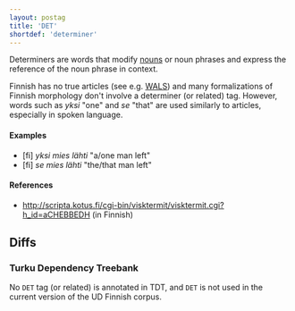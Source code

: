 ```yaml
---
layout: postag
title: 'DET'
shortdef: 'determiner'
---
```


Determiners are words that modify [nouns](NOUN) or noun phrases and
express the reference of the noun phrase in context.

Finnish has no true articles
(see e.g. [WALS](http://wals.info/valuesets/37A-fin)) and many
formalizations of Finnish morphology don't involve a determiner (or
related) tag. However, words such as _yksi_ "one" and _se_ "that"
are used similarly to articles, especially in spoken language.

#### Examples

* [fi] _yksi mies lähti_ "a/one man left"
* [fi] _se mies lähti_ "the/that man left"

#### References

* <http://scripta.kotus.fi/cgi-bin/visktermit/visktermit.cgi?h_id=aCHEBBEDH> (in Finnish)

## Diffs

### Turku Dependency Treebank

No `DET` tag (or related) is annotated in TDT, and `DET` is
not used in the current version of the UD Finnish corpus.
<!-- Interlanguage links updated Ne 5. května 2024, 18:19:36 CEST -->
